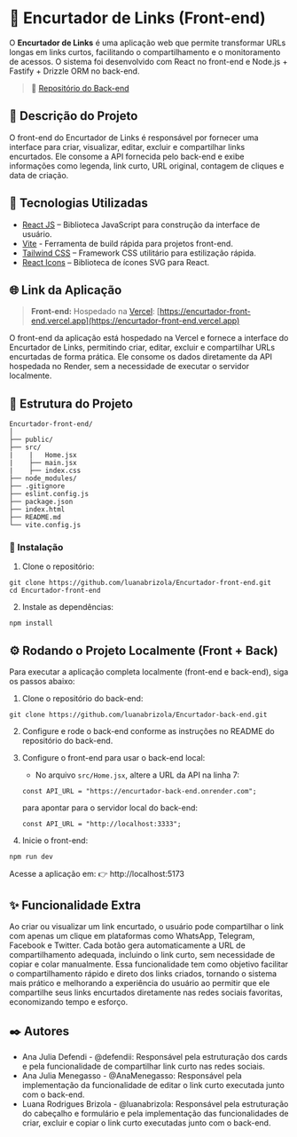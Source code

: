 # 🔗 Encurtador de Links (Front-end)

O **Encurtador de Links** é uma aplicação web que permite transformar URLs longas em links curtos, facilitando o compartilhamento e o monitoramento de acessos. O sistema foi desenvolvido com React no front-end e Node.js + Fastify + Drizzle ORM no back-end.

> 🔗 [Repositório do Back-end](https://github.com/luanabrizola/Encurtador-back-end)

## 📄 Descrição do Projeto
O front-end do Encurtador de Links é responsável por fornecer uma interface para criar, visualizar, editar, excluir e compartilhar links encurtados. Ele consome a API fornecida pelo back-end e exibe informações como legenda, link curto, URL original, contagem de cliques e data de criação.

## 🚀 Tecnologias Utilizadas

* [React JS](https://reactjs.org/) – Biblioteca JavaScript para construção da interface de usuário.
* [Vite](https://vitejs.dev/) - Ferramenta de build rápida para projetos front-end.
* [Tailwind CSS](https://tailwindcss.com/) – Framework CSS utilitário para estilização rápida.
* [React Icons](https://react-icons.github.io/react-icons/) – Biblioteca de ícones SVG para React.

## 🌐 Link da Aplicação

> **Front-end:** Hospedado na [Vercel](https://vercel.com/): [https://encurtador-front-end.vercel.app](https://encurtador-front-end.vercel.app)

O front-end da aplicação está hospedado na Vercel e fornece a interface do Encurtador de Links, permitindo criar, editar, excluir e compartilhar URLs encurtadas de forma prática. Ele consome os dados diretamente da API hospedada no Render, sem a necessidade de executar o servidor localmente.


## 📁 Estrutura do Projeto

```
Encurtador-front-end/
│
├── public/
├── src/
|    |   Home.jsx
|    ├── main.jsx
|    ├── index.css
├── node_modules/
├── .gitignore
├── eslint.config.js
├── package.json
├── index.html
├── README.md
└── vite.config.js
```

### 🔧 Instalação

1. Clone o repositório:

```
git clone https://github.com/luanabrizola/Encurtador-front-end.git
cd Encurtador-front-end
```

2. Instale as dependências:

```
npm install
```

## ⚙️ Rodando o Projeto Localmente (Front + Back)

Para executar a aplicação completa localmente (front-end e back-end), siga os passos abaixo:

1. Clone o repositório do back-end:
```
git clone https://github.com/luanabrizola/Encurtador-back-end.git
```

2. Configure e rode o back-end conforme as instruções no README do repositório do back-end.

3. Configure o front-end para usar o back-end local:
   - No arquivo `src/Home.jsx`, altere a URL da API na linha 7:
   ```
   const API_URL = "https://encurtador-back-end.onrender.com";
   ```
    para apontar para o servidor local do back-end:
    ```
    const API_URL = "http://localhost:3333";
    ```

4. Inicie o front-end:
```
npm run dev
```
Acesse a aplicação em: 👉 http://localhost:5173

## ✨ Funcionalidade Extra

Ao criar ou visualizar um link encurtado, o usuário pode compartilhar o link com apenas um clique em plataformas como WhatsApp, Telegram, Facebook e Twitter. Cada botão gera automaticamente a URL de compartilhamento adequada, incluindo o link curto, sem necessidade de copiar e colar manualmente. Essa funcionalidade tem como objetivo facilitar o compartilhamento rápido e direto dos links criados, tornando o sistema mais prático e melhorando a experiência do usuário ao permitir que ele compartilhe seus links encurtados diretamente nas redes sociais favoritas, economizando tempo e esforço.


## ✒️ Autores

- Ana Julia Defendi - @defendii: Responsável pela estruturação dos cards e pela funcionalidade de compartilhar link curto nas redes sociais.
- Ana Julia Menegasso - @AnaMenegasso: Responsável pela implementação da funcionalidade de editar o link curto executada junto com o back-end.
- Luana Rodrigues Brizola - @luanabrizola: Responsável pela estruturação do cabeçalho e formulário e pela implementação das funcionalidades de criar, excluir e copiar o link curto executadas junto com o back-end.
